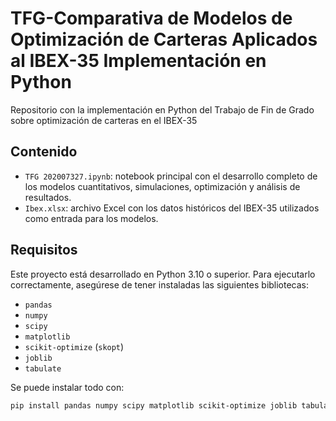 # TFG-Comparativa de Modelos de Optimización de Carteras Aplicados al IBEX-35 Implementación en Python
Repositorio con la implementación en Python del Trabajo de Fin de Grado sobre optimización de carteras en el IBEX-35


## Contenido

- `TFG 202007327.ipynb`: notebook principal con el desarrollo completo de los modelos cuantitativos, simulaciones, optimización y análisis de resultados.
- `Ibex.xlsx`: archivo Excel con los datos históricos del IBEX-35 utilizados como entrada para los modelos.

## Requisitos

Este proyecto está desarrollado en Python 3.10 o superior. Para ejecutarlo correctamente, asegúrese de tener instaladas las siguientes bibliotecas:

- `pandas`
- `numpy`
- `scipy`
- `matplotlib`
- `scikit-optimize` (`skopt`)
- `joblib`
- `tabulate`

Se puede instalar todo con:

```bash
pip install pandas numpy scipy matplotlib scikit-optimize joblib tabulate
